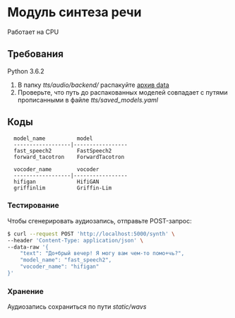Модуль синтеза речи
======
Работает на CPU

Требования
----
Python 3.6.2

1. В папку _tts/audio/backend/_ распакуйте [архив data](https://drive.google.com/file/d/1BmC1c6B4jJJ92b3kupahOujLwtoxkW3p/view?usp=sharing)
2. Проверьте, что путь до распакованных моделей совпадает с путями прописанными в файле _tts/saved_models.yaml_ 

Коды
----
      model_name          model
      ------------------|-----------------
      fast_speech2        FastSpeech2
      forward_tacotron    ForwardTacotron
     
      vocoder_name        vocoder
      ------------------|-----------------
      hifigan             HifiGAN
      griffinlim          Griffin-Lim


### Тестирование

Чтобы сгенерировать аудиозапись, отправьте POST-запрос:

```bash
$ curl --request POST 'http://localhost:5000/synth' \
--header 'Content-Type: application/json' \
--data-raw '{
    "text": "До+брый вечер! Я могу вам чем-то помо+чь?",
    "model_name": "fast_speech2",
    "vocoder_name": "hifigan"
}'
```
### Хранение
Аудиозапись сохраниться по пути _static/wavs_